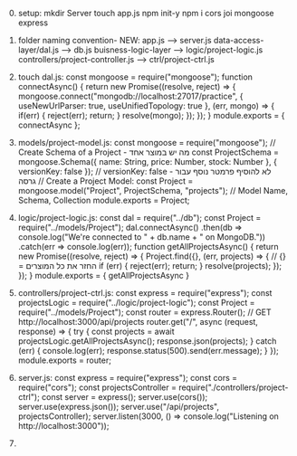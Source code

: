 0. setup: 
mkdir Server
touch app.js
npm init-y
npm i cors joi mongoose express

0. folder naming convention- NEW:
app.js --> server.js
data-access-layer/dal.js --> db.js
buisness-logic-layer --> logic/project-logic.js
controllers/project-controller.js --> ctrl/project-ctrl.js

0. touch dal.js:
const mongoose = require("mongoose");
function connectAsync() {
    return new Promise((resolve, reject) => {
        mongoose.connect("mongodb://localhost:27017/practice",
            { useNewUrlParser: true, useUnifiedTopology: true }, (err, mongo) => {
                if(err) {
                    reject(err);
                    return;
                }
                resolve(mongo);
            });
    });
}
module.exports = {
    connectAsync
};

0. models/project-model.js:
const mongoose = require("mongoose");
// Create Schema of a Project - מה יש במוצר אחד
const ProjectSchema = mongoose.Schema({
    name: String,
    price: Number,
    stock: Number
}, { versionKey: false }); // versionKey: false - לא להוסיף פרמטר נוסף עבור גרסה
// Create a Project Model: 
const Project = mongoose.model("Project", ProjectSchema, "projects"); // Model Name, Schema, Collection
module.exports = Project;

0. logic/project-logic.js: 
const dal = require("../db");
const Project = require("../models/Project");
dal.connectAsync()
    .then(db => console.log("We're connected to " + db.name + " on MongoDB."))
    .catch(err => console.log(err));
function getAllProjectsAsync() {
    return new Promise((resolve, reject) => {
        Project.find({}, (err, projects) => { // {} = החזר את כל המוצרים
            if (err) {
                reject(err);
                return;
            }
            resolve(projects);
        });
    });
}
module.exports = {
    getAllProjectsAsync
}

0. controllers/project-ctrl.js:
const express = require("express");
const projectsLogic = require("../logic/project-logic");
const Project = require("../models/Project");
const router = express.Router();
// GET http://localhost:3000/api/projects
router.get("/", async (request, response) => {
    try {
        const projects = await projectsLogic.getAllProjectsAsync();
        response.json(projects);
    }
    catch (err) {
        console.log(err);
        response.status(500).send(err.message);
    }
});
module.exports = router;

0. server.js:
const express = require("express");
const cors = require("cors");
const projectsController = require("./controllers/project-ctrl");
const server = express();
server.use(cors());
server.use(express.json());
server.use("/api/projects", projectsController);
server.listen(3000, () => console.log("Listening on http://localhost:3000"));

0. 